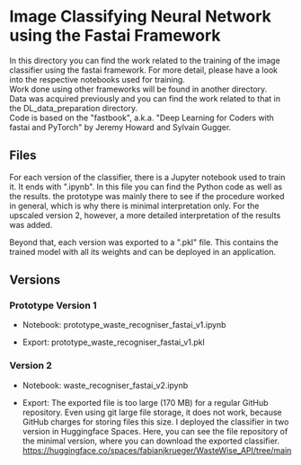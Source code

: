 # Image Classifying Neural Network using the Fastai Framework

In this directory you can find the work related to the training of the image classifier using the fastai framework. For more detail, please have a look into the respective notebooks used for training. \
Work done using other frameworks will be found in another directory. \
Data was acquired previously and you can find the work related to that in the DL_data_preparation directory. \
Code is based on the "fastbook", a.k.a. "Deep Learning for Coders with fastai and PyTorch" by Jeremy Howard and Sylvain Gugger.

## Files

For each version of the classifier, there is a Jupyter notebook used to train it. It ends with ".ipynb". In this file you can find the Python code as well as the results. the prototype was mainly there to see if the procedure worked in general, which is why there is minimal interpretation only. For the upscaled version 2, however, a more detailed interpretation of the results was added.

Beyond that, each version was exported to a ".pkl" file. This contains the trained model with all its weights and can be deployed in an application.

## Versions

### Prototype Version 1

- Notebook: prototype_waste_recogniser_fastai_v1.ipynb

- Export: prototype_waste_recogniser_fastai_v1.pkl

### Version 2

- Notebook: waste_recogniser_fastai_v2.ipynb

- Export: The exported file is too large (170 MB) for a regular GitHub repository. Even using git large file storage, it does not work, because GitHub charges for storing files this size. I deployed the classifier in two version in Huggingface Spaces. Here, you can see the file repository of the minimal version, where you can download the exported classifier. https://huggingface.co/spaces/fabianjkrueger/WasteWise_API/tree/main


